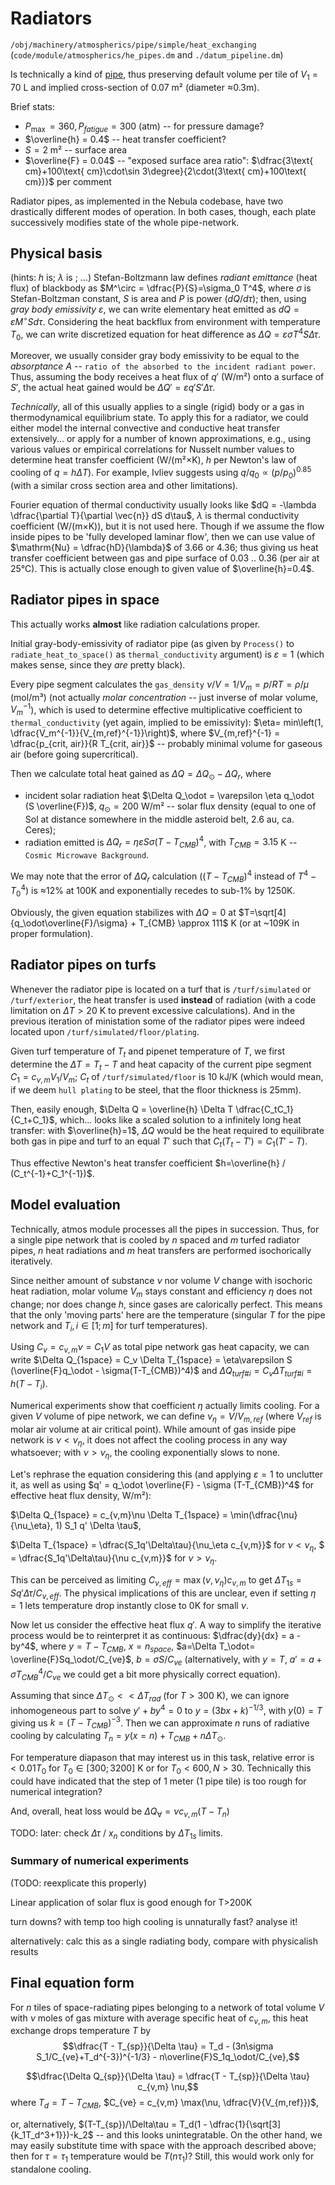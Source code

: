 # Radiators
`/obj/machinery/atmospherics/pipe/simple/heat_exchanging` (`code/module/atmospherics/he_pipes.dm` and `./datum_pipeline.dm`)

Is technically a kind of [pipe](./pipe.md), thus preserving default volume per tile of $V_1$ = 70 L and implied cross-section of 0.07 m² (diameter ≈0.3m).

Brief stats:
- $P_{\max{}}=360,\,P_{fatigue}=300$ (atm) -- for pressure damage?
- $\overline{h} = 0.4$ -- heat transfer coefficient?
- $S = 2$ m² -- surface area
- $\overline{F} = 0.04$ -- "exposed surface area ratio": $\dfrac{3\text{ cm}+100\text{ cm}\cdot\sin 3\degree}{2\cdot(3\text{ cm}+100\text{ cm})}$ per comment

Radiator pipes, as implemented in the Nebula codebase, have two drastically different modes of operation. In both cases, though, each plate successively modifies state of the whole pipe-network.

## Physical basis

(hints: $h$ is; $\lambda$ is ; ...)
Stefan-Boltzmann law defines *radiant emittance* (heat flux) of blackbody as $M^\circ = \dfrac{P}{S}=\sigma_0 T^4$, where $\sigma$ is Stefan-Boltzman constant, $S$ is area and $P$ is power ($dQ/d\tau$); then, using *gray body emissivity* $\varepsilon$, we can write elementary heat emitted as $dQ = \varepsilon M^\circ S d\tau$.
Considering the heat backflux from environment with temperature $T_0$, we can write discretized equation for heat difference as $\Delta Q = \varepsilon \sigma T^4 S \Delta\tau$.

Moreover, we usually consider gray body emissivity to be equal to the *absorptance* $A$ -- `ratio of the absorbed to the incident radiant power`. Thus, assuming the body receives a heat flux of $q'$ (W/m²) onto a surface of $S'$, the actual heat gained would be $\Delta Q' = \varepsilon q' S' \Delta\tau$.

*Technically*, all of this usually applies to a single (rigid) body or a gas in thermodynamical equilibrium state. To apply this for a radiator, we could either model the internal convective and conductive heat transfer extensively... or apply for a number of known approximations, e.g., using various values or empirical correlations for Nusselt number values to determine heat transfer coefficient (W/(m²×K), $h$ per Newton's law of cooling of $q=h\Delta T$). For example, Ivliev suggests using $q/q_0 \propto (p/p_0)^{0.85}$ (with a similar cross section area and other limitations).

Fourier equation of thermal conductivity usually looks like $dQ = -\lambda \dfrac{\partial T}{\partial \vec{n}} dS d\tau$, $\lambda$ is thermal conductivity coefficient (W/(m×K)), but it is not used here.
Though if we assume the flow inside pipes to be 'fully developed laminar flow', then we can use value of $\mathrm{Nu} = \dfrac{hD}{\lambda}$ of 3.66 or 4.36; thus giving us heat transfer coefficient between gas and pipe surface of 0.03 .. 0.36 (per air at 25°C). This is actually close enough to given value of $\overline{h}=0.4$.

## Radiator pipes in space
This actually works **almost** like radiation calculations proper.

Initial gray-body-emissivity of radiator pipe (as given by `Process()` to `radiate_heat_to_space()` as `thermal_conductivity` argument) is $\varepsilon=1$ (which makes sense, since they *are* pretty black).

Every pipe segment calculates the `gas_density` $\nu/V = 1/V_m = p/RT = \rho/\mu$ (mol/m³) (not actually *molar concentration* -- just inverse of molar volume, $V_m^{-1}$), which is used to determine effective multiplicative coefficient to `thermal_conductivity` (yet again, implied to be emissivity): 
$\eta= min\left(1, \dfrac{V_m^{-1}}{V_{m,ref}^{-1}}\right)$, where $V_{m,ref}^{-1} = \dfrac{p_{crit, air}}{R T_{crit, air}}$ -- probably minimal volume for gaseous air (before going supercritical).

Then we calculate total heat gained as $\Delta Q = \Delta Q_\odot - \Delta Q_r$, where 
- incident solar radiation heat $\Delta Q_\odot = \varepsilon \eta q_\odot (S \overline{F})$, $q_\odot = 200$ W/m² -- solar flux density (equal to one of Sol at distance somewhere in the middle asteroid belt, 2.6 au, ca. Ceres);
- radiation emitted is $\Delta Q_r = \eta \varepsilon S \sigma (T - T_{CMB})^4$, with $T_{CMB} = 3.15$ K -- `Cosmic Microwave Background`.

We may note that the error of $\Delta Q_r$ calculation ($(T-T_{CMB})^4$ instead of $T^4-T_0^4$) is ≈12% at 100K and exponentially recedes to sub-1% by 1250K.

Obviously, the given equation stabilizes with $\Delta Q=0$ at $T=\sqrt[4]{q_\odot\overline{F}/\sigma} + T_{CMB} \approx 111$ K (or at ~109K in proper formulation).

## Radiator pipes on turfs
Whenever the radiator pipe is located on a turf that is `/turf/simulated` or `/turf/exterior`, the heat transfer is used **instead** of radiation (with a code limitation on $\Delta T>20$ K to prevent excessive calculations). And in the previous iteration of ministation some of the radiator pipes were indeed located upon `/turf/simulated/floor/plating`.

Given turf temperature of $T_t$ and pipenet temperature of $T$, we first determine the $\Delta T=T_t-T$ and heat capacity of the current pipe segment $C_1 = c_{v,m} V_1/V_m$; $C_t$ of `/turf/simulated/floor` is 10 kJ/K (which would mean, if we deem `hull plating` to be steel, that the floor thickness is 25mm).

Then, easily enough, $\Delta Q = \overline{h} \Delta T \dfrac{C_tC_1}{C_t+C_1}$, which... looks like a scaled solution to a infinitely long heat transfer: with $\overline{h}=1$, $\Delta Q$ would be the heat required to equilibrate both gas in pipe and turf to an equal $T'$ such that $C_t (T_t-T')=C_1(T'-T)$. 

Thus effective Newton's heat transfer coefficient $h=\overline{h} / (C_t^{-1}+C_1^{-1})$.

## Model evaluation
Technically, atmos module processes all the pipes in succession. Thus, for a single pipe network that is cooled by $n$ spaced and $m$ turfed radiator pipes, $n$ heat radiations and $m$ heat transfers are performed isochorically iteratively.

Since neither amount of substance $\nu$ nor volume $V$ change with isochoric heat radiation, molar volume $V_m$ stays constant and efficiency $\eta$ does not change; nor does change $h$, since gases are calorically perfect. This means that the only 'moving parts' here are the temperature (singular $T$ for the pipe network and $T_i,\,i\in[1;m]$ for turf temperatures).

Using $C_v=c_{v,m}\nu=C_1V$ as total pipe network gas heat capacity, we can write
$\Delta Q_{1space} = C_v \Delta T_{1space} = \eta\varepsilon S (\overline{F}q_\odot - \sigma(T-T_{CMB})^4)$ and $\Delta Q_{turf\#i} = C_v \Delta T_{turf\#i}=h(T-T_i)$.

Numerical experiments show that coefficient $\eta$ actually limits cooling.
For a given $V$ volume of pipe network, we can define $\nu_{\eta} = V/V_{m,ref}$ (where $V_{ref}$ is molar air volume at air critical point). While amount of gas inside pipe network is $\nu<\nu_{\eta}$, it does not affect the cooling process in any way whatsoever; with $\nu>\nu_{\eta}$, the cooling exponentially slows to none.

Let's rephrase the equation considering this (and applying $\varepsilon=1$ to unclutter it, as well as using $q' = q_\odot \overline{F} - \sigma (T-T_{CMB})^4$ for effective heat flux density, W/m²):

$\Delta Q_{1space} = c_{v,m}\nu \Delta T_{1space} = \min(\dfrac{\nu}{\nu_\eta}, 1) S_1 q' \Delta \tau$,

$\Delta T_{1space} = \dfrac{S_1q'\Delta\tau}{\nu_\eta c_{v,m}}$ for $\nu < \nu_\eta$, $ = \dfrac{S_1q'\Delta\tau}{\nu c_{v,m}}$ for $\nu > \nu_\eta$.

This can be perceived as limiting $C_{v,eff}=\max(\nu,\nu_\eta)c_{v,m}$
to get $\Delta T_{1s} = Sq'\Delta\tau/C_{v,eff}$. The physical implications of this are unclear, even if setting $\eta=1$ lets temperature drop instantly close to 0K for small $\nu$.

Now let us consider the effective heat flux $q'$. A way to simplify the iterative process would be to reinterpret it as continuous: $\dfrac{dy}{dx} = a - by^4$, where $y=T-T_{CMB}$, $x=n_{space}$, $a=\Delta T_\odot= \overline{F}Sq_\odot/C_{ve}$, $b=\sigma S/C_{ve}$ (alternatively, with $y=T$, $a'=a+\sigma T_{CMB}^4/C_{ve}$ we could get a bit more physically correct equation).

Assuming that since $\Delta T_\odot << \Delta T_{rad}$ (for $T>300$ K), we can ignore inhomogeneous part to solve $y'+by^4=0$ to $y=(3bx+k)^{-1/3}$, with $y(0)=T$ giving us $k=(T-T_{CMB})^{-3}$. Then we can approximate $n$ runs of radiative cooling by calculating $T_n = y(x=n)+T_{CMB} +n \Delta T_\odot$.

For temperature diapason that may interest us in this task, relative error is $<0.01 T_0$ for $T_0\in[300;3200]$ K or for $T_0<600, N>30$. Technically this could have indicated that the step of 1 meter (1 pipe tile) is too rough for numerical integration?

And, overall, heat loss would be $\Delta Q_\forall = \nu c_{v,m} (T - T_n)$

TODO: later: check $\Delta\tau$ / $x_n$ conditions by $\Delta T_{1s}$ limits.

### Summary of numerical experiments
(TODO: reexplicate this properly)

Linear application of solar flux is good enough for T>200K

turn downs? with temp too high cooling is unnaturally fast? analyse it!


alternatively: calc this as a single radiating body, compare with physicalish results

## Final equation form

For $n$ tiles of space-radiating pipes belonging to a network of total volume $V$ with $\nu$ moles of gas mixture with average specific heat of $c_{v,m}$, this heat exchange drops temperature $T$ by
$$\dfrac{T - T_{sp}}{\Delta \tau} = T_d - (3n\sigma S_1/C_{ve}+T_d^{-3})^{-1/3}  - n\overline{F}S_1q_\odot/C_{ve},$$

$$\dfrac{\Delta Q_{sp}}{\Delta \tau} = \dfrac{T - T_{sp}}{\Delta \tau} c_{v,m} \nu,$$
where $T_d={T-T_{CMB}}$, $C_{ve} = c_{v,m} \max(\nu, \dfrac{V}{V_{m,ref}})$,

or, alternatively, $(T-T_{sp})/\Delta\tau = T_d(1 - \dfrac{1}{\sqrt[3]{k_1T_d^3+1}})-k_2$ -- and this looks unintegratable. On the other hand, we may easily substitute time with space with the approach described above; then for $\tau=\tau_1$ temperature would be $T(n\tau_1)$? Still, this would work only for standalone cooling.